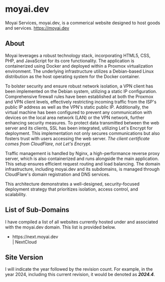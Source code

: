 # moyai.dev
Moyai Services, moyai.dev, is a commerical website designed to host goods and services. https://moyai.dev

## About
Moyai leverages a robust technology stack, incorporating HTML5, CSS, PHP, and JavaScript for its core functionality. The application is containerized using Docker and deployed within a Proxmox virtualization environment. The underlying infrastructure utilizes a Debian-based Linux distribution as the host operating system for the Docker container.

To bolster security and ensure robust network isolation, a VPN client has been implemented on the Debian system, utilizing a static IP configuration. Comprehensive firewall rules have been established at both the Proxmox and VPN client levels, effectively restricting incoming traffic from the ISP's public IP address as well as the VPN's static public IP.
Additionally, the virtual machine has been configured to prevent any communication with devices on the local area network (LAN) or the VPN network, further enhancing security measures. To protect data transmitted between the web server and its clients, SSL has been integrated, utilizing Let's Encrypt for deployment. This implementation not only secures communications but also fosters trust with users accessing the web server. <em>The client certificate comes from CloudFlare, not Let's Encrypt.</em>

Traffic management is handled by Nginx, a high-performance reverse proxy server, which is also containerized and runs alongside the main application. This setup ensures efficient request routing and load balancing. The domain infrastructure, including moyai.dev and its subdomains, is managed through CloudFlare's domain registration and DNS services.

This architecture demonstrates a well-designed, security-focused deployment strategy that prioritizes isolation, access control, and scalability.

## List of Sub-Domains
I have compiled a list of all websites currently hosted under and associated with the moyai.dev domain. This list is provided below.
<ul>
  <li>https://next.moyai.dev</li> | NextCloud
</ul>

## Site Version
I will indicate the year followed by the revision count. For example, in the year 2024, including this current revision, it would be denoted as <b><em>2024.4</em></b>.
